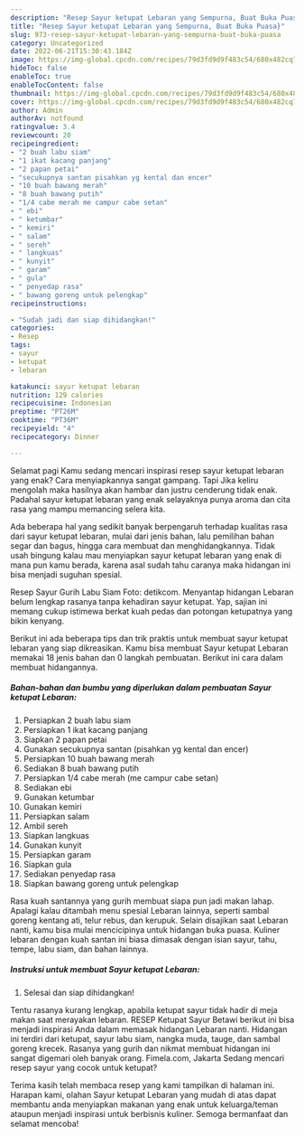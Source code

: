 ```yaml
---
description: "Resep Sayur ketupat Lebaran yang Sempurna, Buat Buka Puasa}"
title: "Resep Sayur ketupat Lebaran yang Sempurna, Buat Buka Puasa}"
slug: 973-resep-sayur-ketupat-lebaran-yang-sempurna-buat-buka-puasa
category: Uncategorized
date: 2022-06-21T15:30:43.184Z
image: https://img-global.cpcdn.com/recipes/79d3fd9d9f483c54/680x482cq70/sayur-ketupat-lebaran-foto-resep-utama.jpg
hideToc: false
enableToc: true
enableTocContent: false
thumbnail: https://img-global.cpcdn.com/recipes/79d3fd9d9f483c54/680x482cq70/sayur-ketupat-lebaran-foto-resep-utama.jpg
cover: https://img-global.cpcdn.com/recipes/79d3fd9d9f483c54/680x482cq70/sayur-ketupat-lebaran-foto-resep-utama.jpg
author: Admin
authorAv: notfound
ratingvalue: 3.4
reviewcount: 20
recipeingredient:
- "2 buah labu siam"
- "1 ikat kacang panjang"
- "2 papan petai"
- "secukupnya santan pisahkan yg kental dan encer"
- "10 buah bawang merah"
- "8 buah bawang putih"
- "1/4 cabe merah me campur cabe setan"
- " ebi"
- " ketumbar"
- " kemiri"
- " salam"
- " sereh"
- " langkuas"
- " kunyit"
- " garam"
- " gula"
- " penyedap rasa"
- " bawang goreng untuk pelengkap"
recipeinstructions:

- "Sudah jadi dan siap dihidangkan!"
categories:
- Resep
tags:
- sayur
- ketupat
- lebaran

katakunci: sayur ketupat lebaran 
nutrition: 129 calories
recipecuisine: Indonesian
preptime: "PT26M"
cooktime: "PT36M"
recipeyield: "4"
recipecategory: Dinner

---
```



Selamat pagi Kamu sedang mencari inspirasi resep sayur ketupat lebaran yang enak? Cara menyiapkannya sangat gampang. Tapi Jika keliru mengolah maka hasilnya akan hambar dan justru cenderung tidak enak. Padahal sayur ketupat lebaran yang enak selayaknya punya aroma dan cita rasa yang mampu memancing selera kita.


Ada beberapa hal yang sedikit banyak berpengaruh terhadap kualitas rasa dari sayur ketupat lebaran, mulai dari jenis bahan, lalu pemilihan bahan segar dan bagus, hingga cara membuat dan menghidangkannya. Tidak usah bingung kalau mau menyiapkan sayur ketupat lebaran yang enak di mana pun kamu berada, karena asal sudah tahu caranya maka hidangan ini bisa menjadi suguhan spesial.

Resep Sayur Gurih Labu Siam Foto: detikcom. Menyantap hidangan Lebaran belum lengkap rasanya tanpa kehadiran sayur ketupat. Yap, sajian ini memang cukup istimewa berkat kuah pedas dan potongan ketupatnya yang bikin kenyang.


Berikut ini ada beberapa tips dan trik praktis untuk membuat sayur ketupat lebaran yang siap dikreasikan. Kamu bisa membuat Sayur ketupat Lebaran memakai 18 jenis bahan dan 0 langkah pembuatan. Berikut ini cara dalam membuat hidangannya.

<!--inarticleads1-->

##### Bahan-bahan dan bumbu yang diperlukan dalam pembuatan Sayur ketupat Lebaran:

1. Persiapkan 2 buah labu siam
1. Persiapkan 1 ikat kacang panjang
1. Siapkan 2 papan petai
1. Gunakan secukupnya santan (pisahkan yg kental dan encer)
1. Persiapkan 10 buah bawang merah
1. Sediakan 8 buah bawang putih
1. Persiapkan 1/4 cabe merah (me campur cabe setan)
1. Sediakan  ebi
1. Gunakan  ketumbar
1. Gunakan  kemiri
1. Persiapkan  salam
1. Ambil  sereh
1. Siapkan  langkuas
1. Gunakan  kunyit
1. Persiapkan  garam
1. Siapkan  gula
1. Sediakan  penyedap rasa
1. Siapkan  bawang goreng untuk pelengkap


Rasa kuah santannya yang gurih membuat siapa pun jadi makan lahap. Apalagi kalau ditambah menu spesial Lebaran lainnya, seperti sambal goreng kentang ati, telur rebus, dan kerupuk. Selain disajikan saat Lebaran nanti, kamu bisa mulai mencicipinya untuk hidangan buka puasa. Kuliner lebaran dengan kuah santan ini biasa dimasak dengan isian sayur, tahu, tempe, labu siam, dan bahan lainnya. 

<!--inarticleads2-->

##### Instruksi untuk membuat Sayur ketupat Lebaran:


1. Selesai dan siap dihidangkan!

Tentu rasanya kurang lengkap, apabila ketupat sayur tidak hadir di meja makan saat merayakan lebaran. RESEP Ketupat Sayur Betawi berikut ini bisa menjadi inspirasi Anda dalam memasak hidangan Lebaran nanti. Hidangan ini terdiri dari ketupat, sayur labu siam, nangka muda, tauge, dan sambal goreng krecek. Rasanya yang gurih dan nikmat membuat hidangan ini sangat digemari oleh banyak orang. Fimela.com, Jakarta Sedang mencari resep sayur yang cocok untuk ketupat? 

Terima kasih telah membaca resep yang kami tampilkan di halaman ini. Harapan kami, olahan Sayur ketupat Lebaran yang mudah di atas dapat membantu anda menyiapkan makanan yang enak untuk keluarga/teman ataupun menjadi inspirasi untuk berbisnis kuliner. Semoga bermanfaat dan selamat mencoba!
